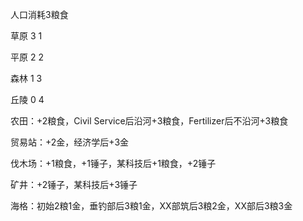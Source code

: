人口消耗3粮食


草原 3 1

平原 2 2

森林 1 3

丘陵 0 4

农田：+2粮食，Civil Service后沿河+3粮食，Fertilizer后不沿河+3粮食

贸易站：+2金，经济学后+3金

伐木场：+1粮食，+1锤子，某科技后+1粮食，+2锤子

矿井：+2锤子，某科技后+3锤子

海格：初始2粮1金，垂钓部后3粮1金，XX部筑后3粮2金，XX部后3粮3金